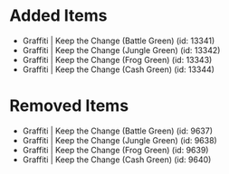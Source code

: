 # Added Items

* Graffiti | Keep the Change (Battle Green) (id: 13341)
* Graffiti | Keep the Change (Jungle Green) (id: 13342)
* Graffiti | Keep the Change (Frog Green) (id: 13343)
* Graffiti | Keep the Change (Cash Green) (id: 13344)

# Removed Items

* Graffiti | Keep the Change (Battle Green) (id: 9637)
* Graffiti | Keep the Change (Jungle Green) (id: 9638)
* Graffiti | Keep the Change (Frog Green) (id: 9639)
* Graffiti | Keep the Change (Cash Green) (id: 9640)


